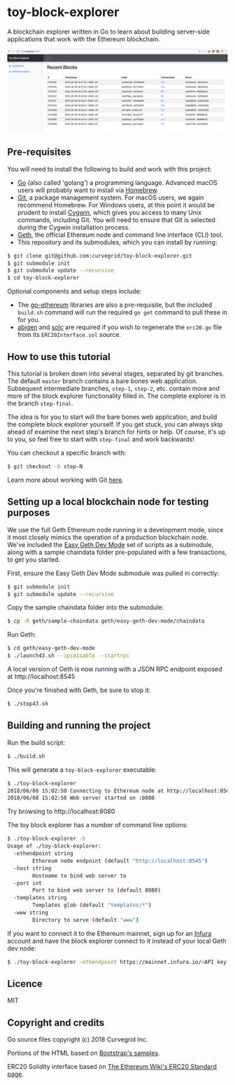 # toy-block-explorer
A blockchain explorer written in Go to learn about building server-side applications that work with the Ethereum blockchain.

![Toy Block Explorer](screenshot.png)

## Pre-requisites

You will need to install the following to build and work with this project:

- [Go](https://golang.org/doc/install) (also called 'golang') a programming language. Advanced macOS users will probably want to install via [Homebrew](https://brew.sh/).
- [Git](https://git-scm.com/downloads), a package management system. For macOS users, we again recommend Homebrew. For Windows users, at this point it would be prudent to install [Cygwin](https://www.cygwin.com/), which gives you access to many Unix commands, including Git. You will need to ensure that Git is selected during the Cygwin installation process.
- [Geth](https://www.ethereum.org/cli), the official Ethereum node and command line interface (CLI) tool.
- This repository and its submodules, which you can install by running:

```sh
$ git clone git@github.com:curvegrid/toy-block-explorer.git
$ git submodule init
$ git submodule update --recursive
$ cd toy-block-explorer
```

Optional components and setup steps include:

- The [go-ethereum](https://github.com/ethereum/go-ethereum) libraries are also a pre-requisite, but the included `build.sh` command will run the required `go get` command to pull these in for you.
- [abigen](https://github.com/ethereum/go-ethereum/wiki/Native-DApps:-Go-bindings-to-Ethereum-contracts#go-binding-generator) and [solc](http://solidity.readthedocs.io/en/v0.4.24/installing-solidity.html) are required if you wish to regenerate the `erc20.go` file from its `ERC20Interface.sol` source.

## How to use this tutorial

This tutorial is broken down into several stages, separated by git branches. The default `master` branch contains a bare bones web application. Subsequent intermediate branches, `step-1`, `step-2`, etc. contain more and more of the block explorer functionality filled in. The complete explorer is in the branch `step-final`.

The idea is for you to start will the bare bones web application, and build the complete block explorer yourself. If you get stuck, you can always skip ahead of examine the next step's branch for hints or help. Of course, it's up to you, so feel free to start with `step-final` and work backwards!

You can checkout a specific branch with:

```sh
$ git checkout -b step-N
```

Learn more about working with Git [here](https://try.github.io/).

## Setting up a local blockchain node for testing purposes

We use the full Geth Ethereum node running in a development mode, since it most closely mimics the operation of a production blockchain node. We've included the [Easy Geth Dev Mode](https://github.com/curvegrid/easy-geth-dev-mode) set of scripts as a submodule, along with a sample chaindata folder pre-populated with a few transactions, to get you started.

First, ensure the Easy Geth Dev Mode submodule was pulled in correctly:

```sh
$ git submodule init
$ git submodule update --recursive
```

Copy the sample chaindata folder into the submodule:

```sh
$ cp -R geth/sample-chaindata geth/easy-geth-dev-mode/chaindata
```

Run Geth:

```sh
$ cd geth/easy-geth-dev-mode
$ ./launch43.sh --ipcdisable --startrpc
```

A local version of Geth is now running with a JSON RPC endpoint exposed at http://localhost:8545

Once you're finished with Geth, be sure to stop it:

```sh
$ ./stop43.sh
```

## Building and running the project

Run the build script:

```sh
$ ./build.sh
```

This will generate a `toy-block-explorer` executable:

```sh
$ ./toy-block-explorer 
2018/06/08 15:02:50 Connecting to Ethereum node at http://localhost:8545
2018/06/08 15:02:50 Web server started on :8080
```

Try browsing to http://localhost:8080

The toy block explorer has a number of command line options:

```sh
$ ./toy-block-explorer -h
Usage of ./toy-block-explorer:
  -ethendpoint string
    	Ethereum node endpoint (default "http://localhost:8545")
  -host string
    	Hostname to bind web server to
  -port int
    	Port to bind web server to (default 8080)
  -templates string
    	Templates glob (default "templates/*")
  -www string
    	Directory to serve (default "www")
```

If you want to connect it to the Ethereum mainnet, sign up for an [Infura](https://infura.io/) account and have the block explorer connect to it instead of your local Geth dev node:

```sh
$ ./toy-block-explorer -ethendpoint https://mainnet.infura.io/<API key here>
```

## Licence
MIT

## Copyright and credits
Go source files copyright (c) 2018 Curvegrid Inc.

Portions of the HTML based on [Bootstrap's samples](http://getbootstrap.com/docs/4.1/examples/).

ERC20 Solidity interface based on [The Ethereum Wiki's ERC20 Standard page](https://theethereum.wiki/w/index.php/ERC20_Token_Standard).